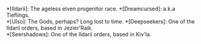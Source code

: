 *[Ildarii]: The ageless elven progenitor race. 
*[Dreamcursed]: a.k.a Tieflings.  
*[Ulso]: The Gods, perhaps? Long lost to time. 
*[Deepseekers]: One of the Ildarii orders, based in Jezier'Raik.  
*[Seershadows]: One of the Ildarii orders, based in Kiv'la.  
